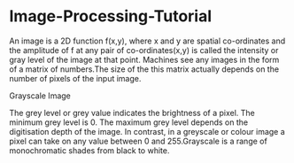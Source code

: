 # Image-Processing-Tutorial
An image is a 2D function f(x,y), where x and y are spatial co-ordinates and the amplitude of f at any pair of co-ordinates(x,y) is called the intensity  or gray level of the image at that point.
Machines see any images in the form of a matrix of numbers.The size of the this matrix actually depends on the number of pixels of the input image.

Grayscale Image

The grey level or grey value indicates the brightness of a pixel. The minimum grey level is 0. The maximum grey level depends on the digitisation depth of the image. In contrast, in a greyscale or colour image a pixel can take on any value between 0 and 255.Grayscale is a range of monochromatic shades from black to white.
